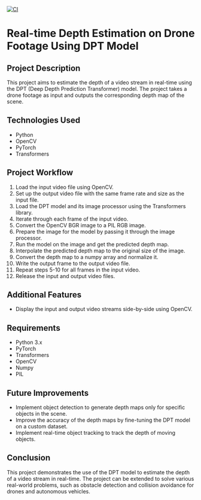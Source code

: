 [![CI](https://github.com/pininduwk/Depth-Estimation-Using-DPT-Model/actions/workflows/blank.yml/badge.svg)](https://github.com/pininduwk/Depth-Estimation-Using-DPT-Model/actions/workflows/blank.yml)

# Real-time Depth Estimation on Drone Footage Using DPT Model

## Project Description
This project aims to estimate the depth of a video stream in real-time using the DPT (Deep Depth Prediction Transformer) model. The project takes a drone footage as input and outputs the corresponding depth map of the scene.

## Technologies Used
* Python
* OpenCV
* PyTorch
* Transformers

## Project Workflow
1. Load the input video file using OpenCV.
2. Set up the output video file with the same frame rate and size as the input file.
3. Load the DPT model and its image processor using the Transformers library.
4. Iterate through each frame of the input video.
5. Convert the OpenCV BGR image to a PIL RGB image.
6. Prepare the image for the model by passing it through the image processor.
7. Run the model on the image and get the predicted depth map.
8. Interpolate the predicted depth map to the original size of the image.
9. Convert the depth map to a numpy array and normalize it.
10. Write the output frame to the output video file.
11. Repeat steps 5-10 for all frames in the input video.
12. Release the input and output video files.

## Additional Features
* Display the input and output video streams side-by-side using OpenCV.

## Requirements
* Python 3.x
* PyTorch
* Transformers
* OpenCV
* Numpy
* PIL

## Future Improvements
* Implement object detection to generate depth maps only for specific objects in the scene.
* Improve the accuracy of the depth maps by fine-tuning the DPT model on a custom dataset.
* Implement real-time object tracking to track the depth of moving objects.

## Conclusion
This project demonstrates the use of the DPT model to estimate the depth of a video stream in real-time. The project can be extended to solve various real-world problems, such as obstacle detection and collision avoidance for drones and autonomous vehicles.
